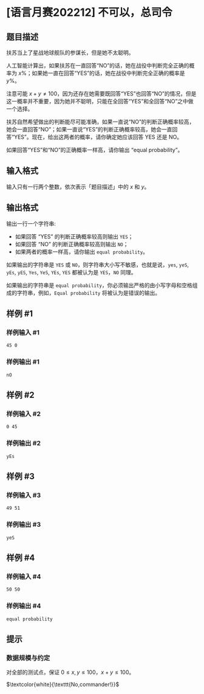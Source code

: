 # [语言月赛202212] 不可以，总司令

## 题目描述

扶苏当上了星战地球舰队的参谋长，但是她不太聪明。

人工智能计算出，如果扶苏在一直回答“NO”的话，她在战役中判断完全正确的概率为 $x\%$；如果她一直在回答“YES”的话，她在战役中判断完全正确的概率是 $y\%$。

注意可能 $x + y \neq 100$，因为还存在她需要既回答“YES”也回答“NO”的情况，但是这一概率并不重要，因为她并不聪明，只能在全回答“YES”和全回答“NO”之中做一个选择。

扶苏自然希望做出的判断能尽可能准确，如果一直说“NO”的判断正确概率较高，她会一直回答“NO”；如果一直说“YES”的判断正确概率较高，她会一直回答“YES”。现在，给出这两者的概率，请你确定她应该回答 YES 还是 NO。

如果回答“YES”和“NO”的正确概率一样高，请你输出 “equal probability”。

## 输入格式

输入只有一行两个整数，依次表示「题目描述」中的 $x$ 和 $y$。

## 输出格式

输出一行一个字符串:
- 如果回答 “YES” 的判断正确概率较高则输出 `YES`；
- 如果回答 “NO” 的判断正确概率较高则输出 `NO`；
- 如果两者的概率一样高，请你输出 `equal probability`。

如果输出的字符串是 `YES` 或 `NO`，则字符串大小写不敏感，也就是说，`yes`, `yeS`, `yEs`, `yES`, `Yes`, `YeS`, `YEs`, `YES` 都被认为是 `YES`，`NO` 同理。

如果输出的字符串是 `equal probability`，你必须输出严格的由小写字母和空格组成的字符串，例如，`Equal probability` 将被认为是错误的输出。


## 样例 #1

### 样例输入 #1
```
45 0
```

### 样例输出 #1

```
nO
```

## 样例 #2

### 样例输入 #2
```
0 45
```

### 样例输出 #2

```
yEs
```

## 样例 #3

### 样例输入 #3
```
49 51
```

### 样例输出 #3

```
yeS
```

## 样例 #4

### 样例输入 #4
```
50 50
```

### 样例输出 #4

```
equal probability
```

## 提示

### 数据规模与约定

对全部的测试点，保证 $0 \leq x, y \leq 100$，$x + y\leq 100$。

$\textcolor{white}{\texttt{No,commander!}}$
